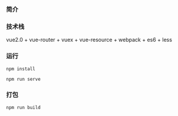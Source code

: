 ### 简介

### 技术栈

vue2.0 + vue-router + vuex + vue-resource + webpack + es6 + less


### 运行

```
npm install

npm run serve
```

### 打包

```
npm run build
```
